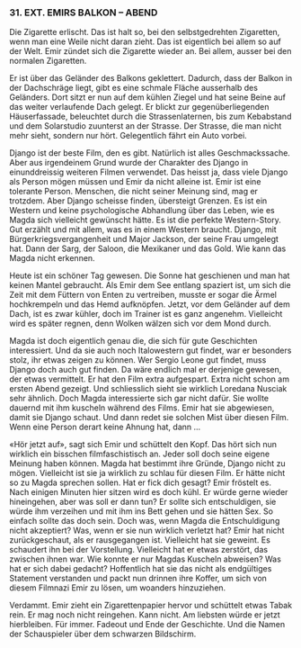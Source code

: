 ### 31. EXT. EMIRS BALKON – ABEND

Die Zigarette erlischt. Das ist halt so, bei den selbstgedrehten Zigaretten, wenn man eine Weile nicht daran zieht. Das ist eigentlich bei allem so auf der Welt. Emir zündet sich die Zigarette wieder an. Bei allem, ausser bei den normalen Zigaretten.

Er ist über das Geländer des Balkons geklettert. Dadurch, dass der Balkon in der Dachschräge liegt, gibt es eine schmale Fläche ausserhalb des Geländers. Dort sitzt er nun auf dem kühlen Ziegel und hat seine Beine auf das weiter verlaufende Dach gelegt. Er blickt zur gegenüberliegenden Häuserfassade, beleuchtet durch die Strassenlaternen, bis zum Kebabstand und dem Solarstudio zuunterst an der Strasse. Der Strasse, die man nicht mehr sieht, sondern nur hört. Gelegentlich fährt ein Auto vorbei.

Django ist der beste Film, den es gibt. Natürlich ist alles Geschmackssache. Aber aus irgendeinem Grund wurde der Charakter des Django in einunddreissig weiteren Filmen verwendet. Das heisst ja, dass viele Django als Person mögen müssen und Emir da nicht alleine ist. Emir ist eine tolerante Person. Menschen, die nicht seiner Meinung sind, mag er trotzdem. Aber Django scheisse finden, übersteigt Grenzen. Es ist ein Western und keine psychologische Abhandlung über das Leben, wie es Magda sich vielleicht gewünscht hätte. Es ist die perfekte Western-Story. Gut erzählt und mit allem, was es in einem Western braucht. Django, mit Bürgerkriegsvergangenheit und Major Jackson, der seine Frau umgelegt hat. Dann der Sarg, der Saloon, die Mexikaner und das Gold. Wie kann das Magda nicht erkennen.

Heute ist ein schöner Tag gewesen. Die Sonne hat geschienen und man hat keinen Mantel gebraucht. Als Emir dem See entlang spaziert ist, um sich die Zeit mit dem Füttern von Enten zu vertreiben, musste er sogar die Ärmel hochkrempeln und das Hemd aufknöpfen. Jetzt, vor dem Geländer auf dem Dach, ist es zwar kühler, doch im Trainer ist es ganz angenehm. Vielleicht wird es später regnen, denn Wolken wälzen sich vor dem Mond durch.

Magda ist doch eigentlich genau die, die sich für gute Geschichten interessiert. Und da sie auch noch Italowestern gut findet, war er besonders stolz, ihr etwas zeigen zu können. Wer Sergio Leone gut findet, muss Django doch auch gut finden. Da wäre endlich mal er derjenige gewesen, der etwas vermittelt. Er hat den Film extra aufgespart. Extra nicht schon am ersten Abend gezeigt. Und schliesslich sieht sie wirklich Loredana Nusciak sehr ähnlich. Doch Magda interessierte sich gar nicht dafür. Sie wollte dauernd mit ihm kuscheln während des Films. Emir hat sie abgewiesen, damit sie Django schaut. Und dann redet sie solchen Mist über diesen Film. Wenn eine Person derart keine Ahnung hat, dann ...

«Hör jetzt auf», sagt sich Emir und schüttelt den Kopf. Das hört sich nun wirklich ein bisschen filmfaschistisch an. Jeder soll doch seine eigene Meinung haben können. Magda hat bestimmt ihre Gründe, Django nicht zu mögen. Vielleicht ist sie ja wirklich zu schlau für diesen Film. Er hätte nicht so zu Magda sprechen sollen. Hat er fick dich gesagt? Emir fröstelt es. Nach einigen Minuten hier sitzen wird es doch kühl. Er würde gerne wieder hineingehen, aber was soll er dann tun? Er sollte sich entschuldigen, sie würde ihm verzeihen und mit ihm ins Bett gehen und sie hätten Sex. So einfach sollte das doch sein. Doch was, wenn Magda die Entschuldigung nicht akzeptiert? Was, wenn er sie nun wirklich verletzt hat? Emir hat nicht zurückgeschaut, als er rausgegangen ist. Vielleicht hat sie geweint. Es schaudert ihn bei der Vorstellung. Vielleicht hat er etwas zerstört, das zwischen ihnen war. Wie konnte er nur Magdas Kuscheln abweisen? Was hat er sich dabei gedacht? Hoffentlich hat sie das nicht als endgültiges Statement verstanden und packt nun drinnen ihre Koffer, um sich von diesem Filmnazi Emir zu lösen, um woanders hinzuziehen.

Verdammt. Emir zieht ein Zigarettenpapier hervor und schüttelt etwas Tabak rein. Er mag noch nicht reingehen. Kann nicht. Am liebsten würde er jetzt hierbleiben. Für immer. Fadeout und Ende der Geschichte. Und die Namen der Schauspieler über dem schwarzen Bildschirm.
